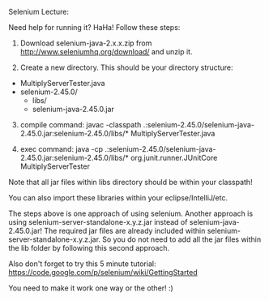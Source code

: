 Selenium Lecture:

Need help for running it? HaHa! Follow these steps:

1. Download selenium-java-2.x.x.zip from http://www.seleniumhq.org/download/ and unzip it.

2. Create a new directory. This should be your directory structure:
  - MultiplyServerTester.java
  - selenium-2.45.0/
  	- libs/
  	- selenium-java-2.45.0.jar

3. compile command: javac -classpath .:selenium-2.45.0/selenium-java-2.45.0.jar:selenium-2.45.0/libs/* MultiplyServerTester.java 

4. exec command: java -cp .:selenium-2.45.0/selenium-java-2.45.0.jar:selenium-2.45.0/libs/* org.junit.runner.JUnitCore MultiplyServerTester

Note that all jar files within libs directory should be within your classpath!

You can also import these libraries within your eclipse/IntelliJ/etc.

The steps above is one approach of using selenium. 
Another approach is using selenium-server-standalone-x.y.z.jar instead of selenium-java-2.45.0.jar!
The required jar files are already included within selenium-server-standalone-x.y.z.jar. 
So you do not need to add all the jar files within the lib folder by following this second approach.

Also don't forget to try this 5 minute tutorial: https://code.google.com/p/selenium/wiki/GettingStarted

You need to make it work one way or the other! :)